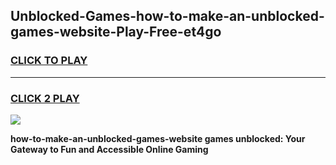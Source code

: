 
## Unblocked-Games-how-to-make-an-unblocked-games-website-Play-Free-et4go
<h3>
<a href="https://premium76.site?title=how-to-make-an-unblocked-games-website&ref=10A">CLICK TO PLAY</a></h3>
<hr>

<h3>
<a href="https://premium76.site?title=how-to-make-an-unblocked-games-website&ref=10A">CLICK 2 PLAY</a>
  
</h3>

<a href="https://premium76.site?title=how-to-make-an-unblocked-games-website&ref=10A"><img src="https://clearcache.store/games.png"></a>


**how-to-make-an-unblocked-games-website games unblocked: Your Gateway to Fun and Accessible Online Gaming**
